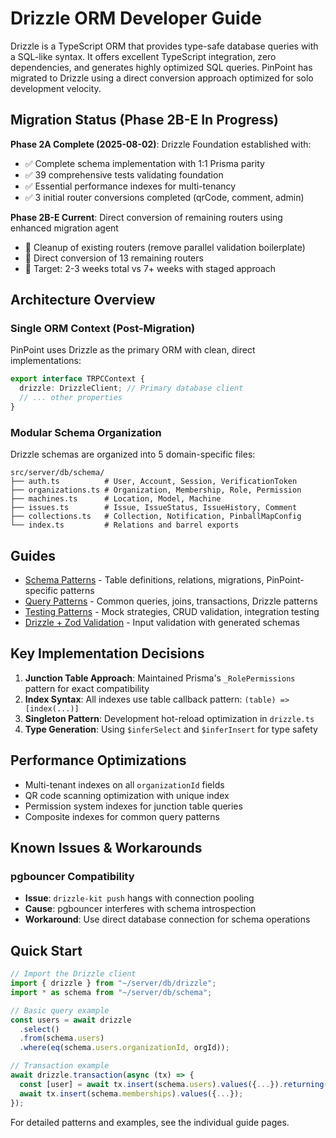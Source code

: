 # Drizzle ORM Developer Guide

Drizzle is a TypeScript ORM that provides type-safe database queries with a SQL-like syntax. It offers excellent TypeScript integration, zero dependencies, and generates highly optimized SQL queries. PinPoint has migrated to Drizzle using a direct conversion approach optimized for solo development velocity.

## Migration Status (Phase 2B-E In Progress)

**Phase 2A Complete (2025-08-02)**: Drizzle Foundation established with:

- ✅ Complete schema implementation with 1:1 Prisma parity
- ✅ 39 comprehensive tests validating foundation
- ✅ Essential performance indexes for multi-tenancy
- ✅ 3 initial router conversions completed (qrCode, comment, admin)

**Phase 2B-E Current**: Direct conversion of remaining routers using enhanced migration agent

- 🔄 Cleanup of existing routers (remove parallel validation boilerplate)
- 🔄 Direct conversion of 13 remaining routers
- 🎯 Target: 2-3 weeks total vs 7+ weeks with staged approach

## Architecture Overview

### Single ORM Context (Post-Migration)

PinPoint uses Drizzle as the primary ORM with clean, direct implementations:

```typescript
export interface TRPCContext {
  drizzle: DrizzleClient; // Primary database client
  // ... other properties
}
```

### Modular Schema Organization

Drizzle schemas are organized into 5 domain-specific files:

```
src/server/db/schema/
├── auth.ts          # User, Account, Session, VerificationToken
├── organizations.ts # Organization, Membership, Role, Permission
├── machines.ts      # Location, Model, Machine
├── issues.ts        # Issue, IssueStatus, IssueHistory, Comment
├── collections.ts   # Collection, Notification, PinballMapConfig
└── index.ts         # Relations and barrel exports
```

## Guides

- [Schema Patterns](./schema-patterns.md) - Table definitions, relations, migrations, PinPoint-specific patterns
- [Query Patterns](./query-patterns.md) - Common queries, joins, transactions, Drizzle patterns
- [Testing Patterns](./testing-patterns.md) - Mock strategies, CRUD validation, integration testing
- [Drizzle + Zod Validation](./drizzle-zod-validation.md) - Input validation with generated schemas

## Key Implementation Decisions

1. **Junction Table Approach**: Maintained Prisma's `_RolePermissions` pattern for exact compatibility
2. **Index Syntax**: All indexes use table callback pattern: `(table) => [index(...)]`
3. **Singleton Pattern**: Development hot-reload optimization in `drizzle.ts`
4. **Type Generation**: Using `$inferSelect` and `$inferInsert` for type safety

## Performance Optimizations

- Multi-tenant indexes on all `organizationId` fields
- QR code scanning optimization with unique index
- Permission system indexes for junction table queries
- Composite indexes for common query patterns

## Known Issues & Workarounds

### pgbouncer Compatibility

- **Issue**: `drizzle-kit push` hangs with connection pooling
- **Cause**: pgbouncer interferes with schema introspection
- **Workaround**: Use direct database connection for schema operations

## Quick Start

```typescript
// Import the Drizzle client
import { drizzle } from "~/server/db/drizzle";
import * as schema from "~/server/db/schema";

// Basic query example
const users = await drizzle
  .select()
  .from(schema.users)
  .where(eq(schema.users.organizationId, orgId));

// Transaction example
await drizzle.transaction(async (tx) => {
  const [user] = await tx.insert(schema.users).values({...}).returning();
  await tx.insert(schema.memberships).values({...});
});
```

For detailed patterns and examples, see the individual guide pages.
